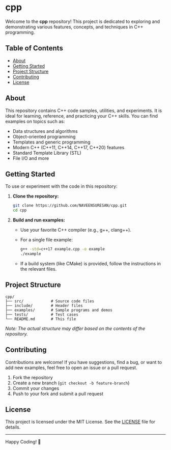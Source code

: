 # cpp

Welcome to the **cpp** repository! This project is dedicated to exploring and demonstrating various features, concepts, and techniques in C++ programming.

## Table of Contents

- [About](#about)
- [Getting Started](#getting-started)
- [Project Structure](#project-structure)
- [Contributing](#contributing)
- [License](#license)

## About

This repository contains C++ code samples, utilities, and experiments. It is ideal for learning, reference, and practicing your C++ skills. You can find examples on topics such as:

- Data structures and algorithms
- Object-oriented programming
- Templates and generic programming
- Modern C++ (C++11, C++14, C++17, C++20) features
- Standard Template Library (STL)
- File I/O and more

## Getting Started

To use or experiment with the code in this repository:

1. **Clone the repository:**

    ```bash
    git clone https://github.com/NAVEENSURESAN/cpp.git
    cd cpp
    ```

2. **Build and run examples:**

    - Use your favorite C++ compiler (e.g., g++, clang++).
    - For a single file example:

      ```bash
      g++ -std=c++17 example.cpp -o example
      ./example
      ```

    - If a build system (like CMake) is provided, follow the instructions in the relevant files.

## Project Structure

```
cpp/
├── src/            # Source code files
├── include/        # Header files
├── examples/       # Sample programs and demos
├── tests/          # Test cases
└── README.md       # This file
```

*Note: The actual structure may differ based on the contents of the repository.*

## Contributing

Contributions are welcome! If you have suggestions, find a bug, or want to add new examples, feel free to open an issue or a pull request.

1. Fork the repository
2. Create a new branch (`git checkout -b feature-branch`)
3. Commit your changes
4. Push to your fork and submit a pull request

## License

This project is licensed under the MIT License. See the [LICENSE](LICENSE) file for details.

---

Happy Coding! 🚀
